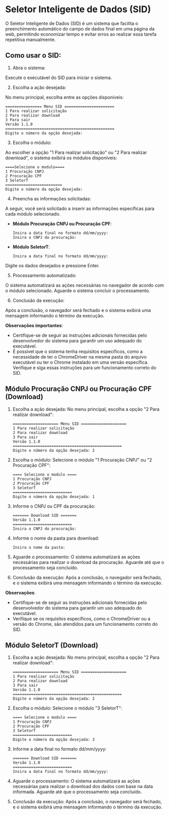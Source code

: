 # Seletor Inteligente de Dados (SID)

O Seletor Inteligente de Dados (SID) é um sistema que facilita o preenchimento automático do campo de dados final em uma página da web, permitindo economizar tempo e evitar erros ao realizar essa tarefa repetitiva manualmente.

## Como usar o SID:

1. Abra o sistema:

Execute o executável do SID para iniciar o sistema.

2. Escolha a ação desejada:

No menu principal, escolha entre as opções disponíveis:
```
================ Menu SID ======================
1 Para realizar solicitação
2 Para realizar download
3 Para sair
Versão 1.1.0
================================================
Digite o número da opção desejada:
```

3. Escolha o módulo:

Ao escolher a opção "1 Para realizar solicitação" ou "2 Para realizar download", o sistema exibirá os módulos disponíveis:
```
====Selecione o modulo====
1 Procuração CNPJ
2 Procuração CPF
3 SeletorT
=========================
Digite o número da opção desejada:
```

4. Preencha as informações solicitadas:

A seguir, você será solicitado a inserir as informações específicas para cada módulo selecionado.

- **Módulo Procuração CNPJ ou Procuração CPF**:
  ```
  Insira a data final no formato dd/mm/yyyy:
  Insira o CNPJ do procuração:
  ```

- **Módulo SeletorT**:
  ```
  Insira a data final no formato dd/mm/yyyy:
  ```

Digite os dados desejados e pressione Enter.

5. Processamento automatizado:

O sistema automatizará as ações necessárias no navegador de acordo com o módulo selecionado. Aguarde o sistema concluir o processamento.

6. Conclusão da execução:

Após a conclusão, o navegador será fechado e o sistema exibirá uma mensagem informando o término da execução.

**Observações importantes**:
- Certifique-se de seguir as instruções adicionais fornecidas pelo desenvolvedor do sistema para garantir um uso adequado do executável.
- É possível que o sistema tenha requisitos específicos, como a necessidade de ter o ChromeDriver na mesma pasta do arquivo executável ou ter o Chrome instalado em uma versão específica. Verifique e siga essas instruções para um funcionamento correto do SID.

  
## Módulo Procuração CNPJ ou Procuração CPF (Download)

1. Escolha a ação desejada:
   No menu principal, escolha a opção "2 Para realizar download":
   ```
   ==================== Menu SID ====================
   1 Para realizar solicitação
   2 Para realizar download
   3 Para sair
   Versão 1.1.0
   ================================================
   Digite o número da opção desejada: 2
   ```

2. Escolha o módulo:
   Selecione o módulo "1 Procuração CNPJ" ou "2 Procuração CPF":
   ```
   ==== Selecione o modulo ====
   1 Procuração CNPJ
   2 Procuração CPF
   3 SeletorT
   ==========================
   Digite o número da opção desejada: 1
   ```

3. Informe o CNPJ ou CPF da procuração:
   ```
   ======= Download SID =======
   Versão 1.1.0
   ==========================
   Insira o CNPJ do procuração:
   ```

4. Informe o nome da pasta para download:
   ```
   Insira o nome da pasta:
   ```

5. Aguarde o processamento:
   O sistema automatizará as ações necessárias para realizar o download da procuração. Aguarde até que o processamento seja concluído.

6. Conclusão da execução:
   Após a conclusão, o navegador será fechado, e o sistema exibirá uma mensagem informando o término da execução.

**Observações**:
- Certifique-se de seguir as instruções adicionais fornecidas pelo desenvolvedor do sistema para garantir um uso adequado do executável.
- Verifique se os requisitos específicos, como o ChromeDriver ou a versão do Chrome, são atendidos para um funcionamento correto do SID.

## Módulo SeletorT (Download)

1. Escolha a ação desejada:
   No menu principal, escolha a opção "2 Para realizar download":
   ```
   ==================== Menu SID ====================
   1 Para realizar solicitação
   2 Para realizar download
   3 Para sair
   Versão 1.1.0
   ================================================
   Digite o número da opção desejada: 2
   ```

2. Escolha o módulo:
   Selecione o módulo "3 SeletorT":
   ```
   ==== Selecione o modulo ====
   1 Procuração CNPJ
   2 Procuração CPF
   3 SeletorT
   ==========================
   Digite o número da opção desejada: 3
   ```

3. Informe a data final no formato dd/mm/yyyy:
   ```
   ======= Download SID =======
   Versão 1.1.0
   ==========================
   Insira a data final no formato dd/mm/yyyy:
   ```

4. Aguarde o processamento:
   O sistema automatizará as ações necessárias para realizar o download dos dados com base na data informada. Aguarde até que o processamento seja concluído.

5. Conclusão da execução:
   Após a conclusão, o navegador será fechado, e o sistema exibirá uma mensagem informando o término da execução.

